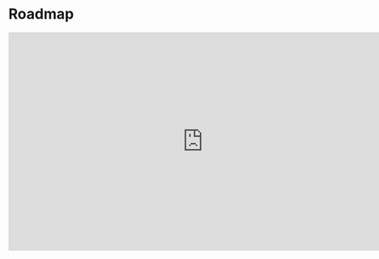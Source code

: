 # **Roadmap**

<iframe width="768" height="432" src="https://miro.com/app/live-embed/uXjVKdx5xvA=/?moveToViewport=-7559,-4388,13554,6489&embedId=661912071924" frameborder="0" scrolling="no" allow="fullscreen; clipboard-read; clipboard-write" allowfullscreen></iframe>  